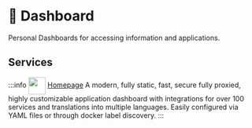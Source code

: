 # 🔎 Dashboard

Personal Dashboards for accessing information and applications. 

## Services
:::info [<img src="/homepage-icon.png" width="35" height="35" style="display:inline-block; vertical-align: middle;">](./services/homepage) ‎ ‎ [Homepage](./services/homepage)
A modern, fully static, fast, secure fully proxied, highly customizable application dashboard with integrations for over 100 services and translations into multiple languages. Easily configured via YAML files or through docker label discovery. 
:::

